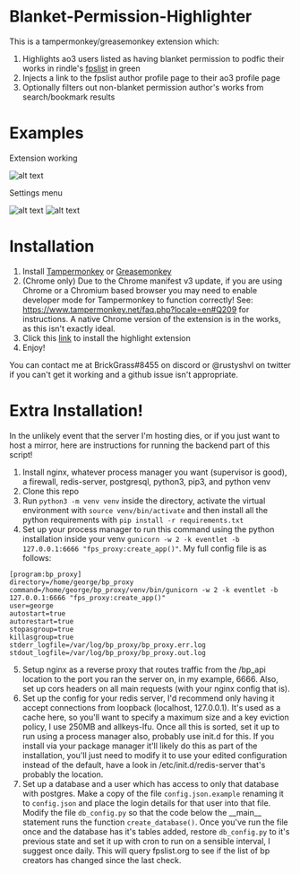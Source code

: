 # Blanket-Permission-Highlighter

This is a tampermonkey/greasemonkey extension which:
1. Highlights ao3 users listed as having blanket permission to podfic their works in rindle's [fpslist](https://www.fpslist.org/) in green
2. Injects a link to the fpslist author profile page to their ao3 profile page
3. Optionally filters out non-blanket permission author's works from search/bookmark results

# Examples

Extension working

![alt text](https://brickgrass.uk/media/images/fps_ext_example.png "Example of extension working on ao3")

Settings menu

![alt text](https://brickgrass.uk/media/images/tampermonkey_menu.png "Tampermonkey menu showing option to open settings for the highlighter extension")
![alt text](https://brickgrass.uk/media/images/bph_settings.png? "The settings menu for the extension")

# Installation

1. Install [Tampermonkey](https://www.tampermonkey.net/) or [Greasemonkey](https://www.greasespot.net/)
2. (Chrome only) Due to the Chrome manifest v3 update, if you are using Chrome or a Chromium based browser you may need to enable developer mode for Tampermonkey to function correctly! See: https://www.tampermonkey.net/faq.php?locale=en#Q209 for instructions. A native Chrome version of the extension is in the works, as this isn't exactly ideal.
3. Click this [link](https://raw.githubusercontent.com/BrickGrass/Blanket-Permission-Highlighter/master/highlight.pub.user.js) to install the highlight extension
4. Enjoy!

You can contact me at BrickGrass#8455 on discord or @rustyshvl on twitter if you can't get it working and a github issue isn't appropriate.

# Extra Installation!

In the unlikely event that the server I'm hosting dies, or if you just want to host a mirror, here are instructions for running the backend part of this script!

1. Install nginx, whatever process manager you want (supervisor is good), a firewall, redis-server, postgresql, python3, pip3, and python venv
2. Clone this repo
3. Run `python3 -m venv venv` inside the directory, activate the virtual environment with `source venv/bin/activate` and then install all the python requirements with `pip install -r requirements.txt`
4. Set up your process manager to run this command using the python installation inside your venv `gunicorn -w 2 -k eventlet -b 127.0.0.1:6666 "fps_proxy:create_app()"`. My full config file is as follows:
```
[program:bp_proxy]
directory=/home/george/bp_proxy
command=/home/george/bp_proxy/venv/bin/gunicorn -w 2 -k eventlet -b 127.0.0.1:6666 "fps_proxy:create_app()"
user=george
autostart=true
autorestart=true
stopasgroup=true
killasgroup=true
stderr_logfile=/var/log/bp_proxy/bp_proxy.err.log
stdout_logfile=/var/log/bp_proxy/bp_proxy.out.log
```
5. Setup nginx as a reverse proxy that routes traffic from the /bp_api location to the port you ran the server on, in my example, 6666. Also, set up cors headers on all main requests (with your nginx config that is).
6. Set up the config for your redis server, I'd recommend only having it accept connections from loopback (localhost, 127.0.0.1). It's used as a cache here, so you'll want to specify a maximum size and a key eviction policy, I use 250MB and allkeys-lfu. Once all this is sorted, set it up to run using a process manager also, probably use init.d for this. If you install via your package manager it'll likely do this as part of the installation, you'll just need to modify it to use your edited configuration instead of the default, have a look in /etc/init.d/redis-server that's probably the location.
7. Set up a database and a user which has access to only that database with postgres. Make a copy of the file `config.json.example` renaming it to `config.json` and place the login details for that user into that file. Modify the file `db_config.py` so that the code below the \_\_main\_\_ statement runs the function `create_database()`. Once you've run the file once and the database has it's tables added, restore `db_config.py` to it's previous state and set it up with cron to run on a sensible interval, I suggest once daily. This will query fpslist.org to see if the list of bp creators has changed since the last check.
